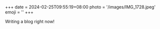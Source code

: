 +++
date = 2024-02-25T09:55:19+08:00
photo = '/images/IMG_1728.jpeg'
emoji = ''
+++

Writing a blog right now!
